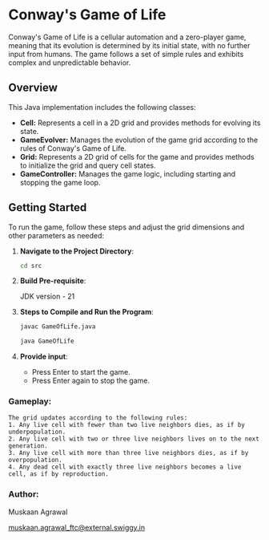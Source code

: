 # Conway's Game of Life

Conway's Game of Life is a cellular automation and a zero-player game, meaning that its evolution is determined by its initial state, with no further input from humans. The game follows a set of simple rules and exhibits complex and unpredictable behavior.

## Overview

This Java implementation includes the following classes:

- **Cell:** Represents a cell in a 2D grid and provides methods for evolving its state.
- **GameEvolver:** Manages the evolution of the game grid according to the rules of Conway's Game of Life.
- **Grid:** Represents a 2D grid of cells for the game and provides methods to initialize the grid and query cell states.
- **GameController:** Manages the game logic, including starting and stopping the game loop.

## Getting Started

To run the game, follow these steps and adjust the grid dimensions and other parameters as needed:

1. **Navigate to the Project Directory**:

    ```bash
   cd src

2. **Build Pre-requisite**:

   JDK version - 21


3. **Steps to Compile and Run the Program**:

    ```bash
   javac GameOfLife.java

   java GameOfLife

4. **Provide input**:

    * Press Enter to start the game.
    * Press Enter again to stop the game.

### **Gameplay**:

    The grid updates according to the following rules: 
    1. Any live cell with fewer than two live neighbors dies, as if by underpopulation.
    2. Any live cell with two or three live neighbors lives on to the next generation.
    3. Any live cell with more than three live neighbors dies, as if by overpopulation.
    4. Any dead cell with exactly three live neighbors becomes a live cell, as if by reproduction.

### Author:

Muskaan Agrawal

muskaan.agrawal_ftc@external.swiggy.in

